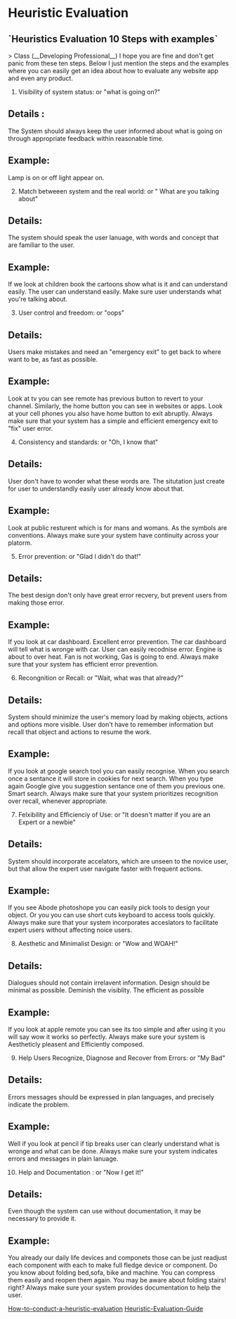 <h1>Heuristic Evaluation </h1>
<h2>`Heuristics Evaluation 10 Steps with examples` </h2>
> Class (__Developing Professional__) I hope you are fine and don't get panic  from these ten steps. Below I just mention the steps and the examples where you can easily get an idea about how to evaluate any website app and even any product. 

1. Visibility of system status: or "what is going on?"
## Details :
The System should always keep  the user informed about what is going on through appropriate feedback
within  reasonable time.
## Example: 
Lamp is on or off light appear on.

2. Match betweeen system and the real world: or " What are you talking about"
## Details:
The system should speak the user lanuage, with words and concept that are familiar to the user.
## Example:
If we look at children book the cartoons show what is it and can understand easily. The user can 
understand easily. Make sure user understands what you're talking about.

3. User control and freedom: or "oops"
## Details:
Users make mistakes and need an "emergency exit" to get back to where want to be, as fast as possible.
## Example:
Look at tv you can see remote has previous button to revert to your channel. Similarly, the home button 
you can see in websites or apps. Look at your cell phones you also have home button to exit abruptly.
Always make sure that your system has a simple and efficient  emergency exit to "fix" user error.

4. Consistency and standards: or "Oh, I know that"
## Details:
User don't have to wonder what these words are. The situtation just create for user to understandly easily user
already know about that. 
## Example:
Look at public resturent which is for mans and womans. As the symbols are conventions.
Always make sure your system have continuity across your platorm. 

5. Error prevention:  or "Glad I didn't do that!"
## Details:
The best design don't only have great error recvery, but prevent users from making those error.
## Example:
If you look at car dashboard. Excellent error prevention. The car dashboard will tell what is wronge with car.
User can easily recodnise error. Engine is about to over heat. Fan is not working, Gas is going to end.
Always make sure that your system has efficient error prevention.

6. Recongnition or Recall: or "Wait, what was that already?"
## Details:
System should minimize  the user's memory load by making objects, actions and options more visible.
User don't have to remember information but recall that object and actions to resume the work.
## Example:
If you look at google  search tool you can easily recognise. When you search once a sentance it will store in cookies for next search. When you type again Google give you suggestion sentance one of them you previous one. Smart search.
Always make sure that your system prioritizes recognition over recall, whenever appropriate.


7. Felxibility and Efficienciy of Use: or "It doesn't matter if you are an Expert  or a newbie"
## Details: 
System should incorporate accelators, which are unseen to the novice user, but that allow the expert user navigate faster with frequent actions. 
## Example:
If you see Abode photoshope you can easily pick tools to design your object. Or you you can use short cuts keyboard 
to access tools quickly.  
Always make sure that your system incorporates acceslators to facilitate expert users without affecting noice users.

8. Aesthetic and Minimalist Design: or "Wow and WOAH!"
## Details: 
Dialogues should not contain irrelavent information. Design should be minimal as possible. Deminish the visiblity.
The efficient as possible
## Example:
If you look at apple remote you can see its too simple and after using it you will say wow it works so perfectly.
Always make sure your system is Aestheticly pleasent and Efficiently composed.


9. Help Users Recognize, Diagnose and Recover from Errors: or "My Bad"
## Details:
Errors messages should be expressed in plan languages, and precisely indicate the problem.
## Example:
Well if you look at pencil if tip breaks user can clearly understand what is wronge and what can be done.
Always make sure your system indicates errors and messages in plain lanuage.

10. Help and Documentation : or "Now I get it!"
## Details:
Even though the system can use without documentation, it may be necessary to  provide it.
## Example:
You already our daily life devices and componets those can be just readjust each component with each to make full fledge device or component. Do you know about folding bed,sofa, bike and machine. You can compress them easily and reopen them again.
You may be aware about folding stairs! right?
Always make sure your system provides documentation to help the user.

[How-to-conduct-a-heuristic-evaluation](https://www.nngroup.com/articles/how-to-conduct-a-heuristic-evaluation/)
[Heuristic-Evaluation-Guide](https://www.sitepoint.com/heuristic-evaluation-guide/)

